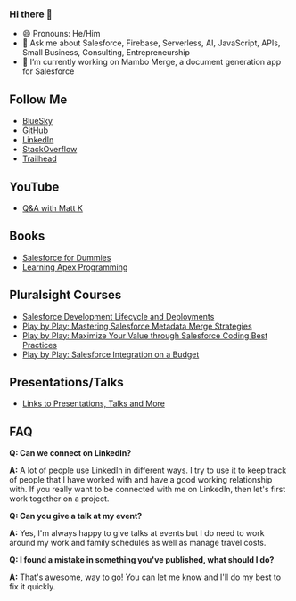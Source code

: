 ### Hi there 👋

<!--
**the1mattkaufman/the1mattkaufman** is a ✨ _special_ ✨ repository because its `README.md` (this file) appears on your GitHub profile.
Here are some ideas to get you started:
- 🌱 I’m currently learning ...
- 👯 I’m looking to collaborate on ...
- 🤔 I’m looking for help with ...
- 📫 How to reach me: ...
- ⚡ Fun fact: ...

-->
- 😄 Pronouns: He/Him
- 💬 Ask me about Salesforce, Firebase, Serverless, AI, JavaScript, APIs, Small Business, Consulting, Entrepreneurship
- 🔭 I’m currently working on Mambo Merge, a document generation app for Salesforce

## Follow Me
- [BlueSky](https://bsky.app/profile/the1mattkaufman.bsky.social)
- [GitHub](https://github.com/the1mattkaufman)
- [LinkedIn](https://www.linkedin.com/in/the1mattkaufman/)
- [StackOverflow](https://stackoverflow.com/users/8112708/matt-kaufman)
- [Trailhead](https://www.salesforce.com/trailblazer/the1mattkaufman)

<!--
  medium
  dev.to
-->

## YouTube
- [Q&A with Matt K](https://www.youtube.com/playlist?list=PLakc6339EiLantSBH8czRw6mjfYshggFP)

## Books
- [Salesforce for Dummies](https://www.amazon.com/Salesforce-com-Dummies-Tom-Wong/dp/0470590718)
- [Learning Apex Programming](https://www.packtpub.com/product/learning-apex-programming/9781782173977)

## Pluralsight Courses
- [Salesforce Development Lifecycle and Deployments](https://www.pluralsight.com/courses/salesforce-development-lifecycle-deployments)
- [Play by Play: Mastering Salesforce Metadata Merge Strategies](https://www.pluralsight.com/courses/play-by-play-mastering-salesforce-metadata-merge-strategies)
- [Play by Play: Maximize Your Value through Salesforce Coding Best Practices](https://www.pluralsight.com/courses/play-by-play-maximize-value-through-salesforce-coding-best-practices)
- [Play by Play: Salesforce Integration on a Budget](https://www.pluralsight.com/courses/play-by-play-salesforce-integration-on-a-budget)

## Presentations/Talks
- [Links to Presentations, Talks and More](/presentations)

## FAQ

**Q: Can we connect on LinkedIn?**

**A:** A lot of people use LinkedIn in different ways. I try to use it to keep track of people that I have worked with and have a good working relationship with. If you really want to be connected with me on LinkedIn, then let's first work together on a project.

**Q: Can you give a talk at my event?**

**A:** Yes, I'm always happy to give talks at events but I do need to work around my work and family schedules as well as manage travel costs.

**Q: I found a mistake in something you've published, what should I do?**

**A:** That's awesome, way to go! You can let me know and I'll do my best to fix it quickly.
